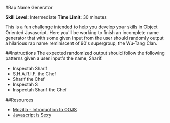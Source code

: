 #Rap Name Generator

__Skill Level:__ Intermediate
__Time Limit:__ 30 minutes  

This is a fun challenge intended to help you develop your skills in Object Oriented Javascript. Here you'll be working to finish an incomplete name generator that with some given input from the user should randomly output a hilarious rap name reminiscent of 90's supergroup, the Wu-Tang Clan.

##Instructions
The expected randomized output should follow the following patterns given a user input's the name, Sharif.

- Inspectah Sharif
- S.H.A.R.I.F. the Chef
- Sharif the Chef
- Inspectah S
- Inspectah Sharif the Chef

##Resources
- [Mozilla - Introduction to OOJS](https://developer.mozilla.org/en-US/docs/Web/JavaScript/Introduction_to_Object-Oriented_JavaScript)
- [Javascript is Sexy](http://javascriptissexy.com/oop-in-javascript-what-you-need-to-know/)


